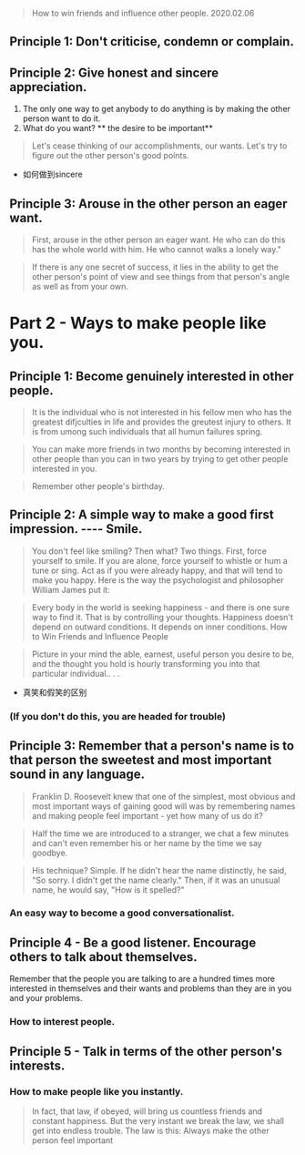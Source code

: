 >How to win friends and influence other people.
> 2020.02.06

## Principle 1: Don't criticise, condemn or complain.

## Principle 2: Give honest and sincere appreciation.
1. The only one way to get anybody to do anything is by making the other person want to do it.
2. What do you want? ** the desire to be important**
> Let's cease thinking of our accomplishments, our wants. Let's try to figure out the other person's good points.

- 如何做到sincere

## Principle 3: Arouse in the other person an eager want.

>First, arouse in the other person an eager want. He who can do this has the whole world with him. He who cannot walks a lonely way."


> If there is any one secret of success, it lies in the ability to get the other person's point of view and see things from that person's angle as well as from your own.



# Part 2 - Ways to make people like you.

## Principle 1: Become genuinely interested in other people.
>It is the individual who is not interested in his fellow men who has the greatest difjculties in life and provides the greutest injury to others. It is from umong such individuals that all humun failures spring.

>You can make more friends in two months by becoming interested in other people than you can in two years by trying to get other people interested in you.

> Remember other people's birthday.

## Principle 2: A simple way to make a good first impression. ---- Smile.

>You don't feel like smiling? Then what? Two things. First, force yourself to smile. If you are alone, force yourself to whistle or hum a tune or sing. Act as if you were already happy, and that will tend to make you happy. Here is the way the psychologist and philosopher William James put it:

>Every body in the world is seeking happiness - and there is one sure way to find it. That is by controlling your thoughts. Happiness doesn't depend on outward conditions. It depends on inner conditions.
How to Win Friends and Influence People

> Picture in your mind the able, earnest, useful person you desire to be, and the thought you hold is hourly transforming you into that particular individual.. . .

- 真笑和假笑的区别


### (If you don't do this, you are headed for trouble)
## Principle 3:  Remember that a person's name is to that person the sweetest and most important sound in any language.

>Franklin D. Roosevelt knew that one of the simplest, most obvious and most important ways of gaining good will was by remembering names and making people feel important - yet how many of us do it?

>Half the time we are introduced to a stranger, we chat a few minutes and can't even remember his or her name by the time we say goodbye.

>His technique? Simple. If he didn't hear the name distinctly, he said, "So sorry. I didn't get the name clearly." Then, if it was an unusual name, he would say, "How is it spelled?"

### An easy way to become a good conversationalist.
## Principle 4 - Be a good listener. Encourage others to talk about themselves.

Remember that the people you are talking to are a hundred times more interested in themselves and their wants and problems than they are in you and your problems.


### How to interest people.
## Principle 5 - Talk in terms of the other person's interests.

### How to make people like you instantly.


> In fact, that law, if obeyed, will bring us countless friends and constant happiness. But the very instant we break the law, we shall get into endless trouble. The law is this: Always make the other person feel important


<!--stackedit_data:
eyJoaXN0b3J5IjpbLTE0NDI4ODkyOTMsMTc2OTA3Nzg0Nyw4OD
U1Njk5MDksNDUxNDU5NTEyLDEyNjYxNDMxMzEsMTc3MDQwOTUw
LDE1NDA5MjY4MjksNjg1ODMwODU5LC04Mjc0OTQxOTIsLTEzOD
kzOTIzMTAsMjI4MjQ5NzgsMTE5MjMzNTQ1MiwxNjAyMTAzNTAw
LC04NTE0Mjk4NjgsLTEwNTA2NjQ0OTMsMTQyNzU5ODg5NiwtMT
MyMTQ1NTMxOCwtMjA2Mzg0MzE2MywtMTg0Mjk2Nzg1NSwxMjU4
Njg1MDgzXX0=
-->